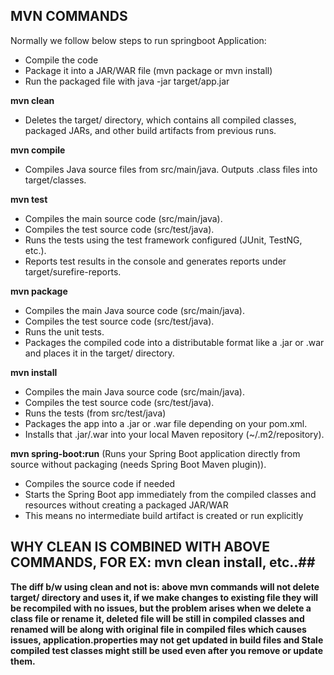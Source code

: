 ## MVN COMMANDS

Normally we follow below steps to run springboot Application:

- Compile the code
- Package it into a JAR/WAR file (mvn package or mvn install)
- Run the packaged file with java -jar target/app.jar

**mvn clean**
- Deletes the target/ directory, which contains all compiled classes, packaged JARs,
  and other build artifacts from previous runs.

**mvn compile**
- Compiles Java source files from src/main/java. Outputs .class files into target/classes.

**mvn test**
- Compiles the main source code (src/main/java).
- Compiles the test source code (src/test/java).
- Runs the tests using the test framework configured (JUnit, TestNG, etc.).
- Reports test results in the console and generates reports under target/surefire-reports.

**mvn package**
- Compiles the main Java source code (src/main/java).
- Compiles the test source code (src/test/java).
- Runs the unit tests.
- Packages the compiled code into a distributable format like a .jar or .war and places it in the target/ directory.

**mvn install**
- Compiles the main Java source code (src/main/java).
- Compiles the test source code (src/test/java).
- Runs the tests (from src/test/java)
- Packages the app into a .jar or .war file depending on your pom.xml.
- Installs that .jar/.war into your local Maven repository (~/.m2/repository).

**mvn spring-boot:run**
(Runs your Spring Boot application directly from source without packaging (needs Spring Boot Maven plugin)).
- Compiles the source code if needed
- Starts the Spring Boot app immediately from the compiled classes and resources without creating a packaged JAR/WAR
- This means no intermediate build artifact is created or run explicitly


## WHY CLEAN IS COMBINED WITH ABOVE COMMANDS, FOR EX: mvn clean install, etc..##

**The diff b/w using clean and not is: above mvn commands will not delete target/ directory and uses it, if we make changes to 
existing file they will be recompiled with no issues, but the problem arises when we delete a class file or rename it,
deleted file will be still in compiled classes and renamed will be along with original file in compiled files which
causes issues, application.properties may not get updated in build files and Stale compiled test classes might still be
used even after you remove or update them.**





